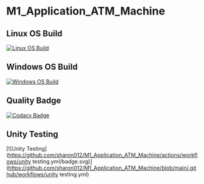# M1_Application_ATM_Machine

## Linux OS Build
[![Linux OS Build](https://github.com/sharon012/M1_Application_ATM_Machine/actions/workflows/LInux_c-cpp.yml/badge.svg)](https://github.com/sharon012/M1_Application_ATM_Machine/blob/main/.github/workflows/LInux_c-cpp.yml)

## Windows OS Build
[![Windows OS Build](https://github.com/sharon012/M1_Application_ATM_Machine/actions/workflows/windows_c-cpp.yml/badge.svg)](https://github.com/sharon012/M1_Application_ATM_Machine/blob/main/.github/workflows/windows_c-cpp.yml)

## Quality Badge
[![Codacy Badge](https://app.codacy.com/project/badge/Grade/2bc802784c87420fb9b9249eb6940ae7)](https://www.codacy.com/gh/sharon012/M1_Application_ATM_Machine/dashboard?utm_source=github.com&amp;utm_medium=referral&amp;utm_content=sharon012/M1_Application_ATM_Machine&amp;utm_campaign=Badge_Grade)

## Unity Testing
[![Unity Testing](https://github.com/sharon012/M1_Application_ATM_Machine/actions/workflows/unity testing.yml/badge.svg)](https://github.com/sharon012/M1_Application_ATM_Machine/blob/main/.github/workflows/unity testing.yml)
